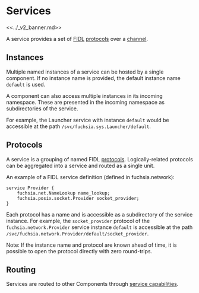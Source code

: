 # Services

<<../_v2_banner.md>>

A service provides a set of [FIDL][glossary.fidl]
[protocols][glossary.protocol]
over a [channel][glossary.channel].

## Instances

Multiple named instances of a service can be hosted by a single component.
If no instance name is provided, the default instance name `default` is used.

A component can also access multiple instances in its incoming namespace.
These are presented in the incoming namespace as subdirectories of the service.

For example, the Launcher service with instance `default` would be accessible
at the path `/svc/fuchsia.sys.Launcher/default`.

## Protocols

A service is a grouping of named FIDL [protocols][glossary.protocol].
Logically-related protocols can be aggregated into a service and routed as a
single unit.

An example of a FIDL service definition (defined in fuchsia.network):

```fidl
service Provider {
    fuchsia.net.NameLookup name_lookup;
    fuchsia.posix.socket.Provider socket_provider;
}
```

Each protocol has a name and is accessible as a subdirectory of the service
instance. For example, the `socket_provider` protocol of the
`fuchsia.network.Provider` service instance `default` is accessible at the path
`/svc/fuchsia.network.Provider/default/socket_provider`.

Note: If the instance name and protocol are known ahead of time, it is possible
to open the protocol directly with zero round-trips.

## Routing

Services are routed to other Components through
[service capabilities][service-capability].

[glossary.fidl]: /docs/glossary/README.md#fidl
[glossary.protocol]: /docs/glossary/README.md#protocol
[glossary.channel]: /docs/glossary/README.md#channel
[service-capability]: /docs/concepts/components/v2/capabilities/service.md
